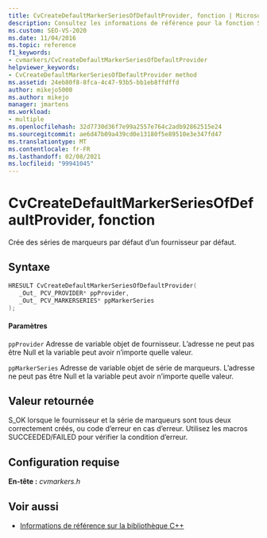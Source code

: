 ```yaml
---
title: CvCreateDefaultMarkerSeriesOfDefaultProvider, fonction | Microsoft Docs
description: Consultez les informations de référence pour la fonction SDK du visualiseur concurrentiel Cvcreatedefaultmarkerseriesofdefaultprovider, (bibliothèque C).
ms.custom: SEO-VS-2020
ms.date: 11/04/2016
ms.topic: reference
f1_keywords:
- cvmarkers/CvCreateDefaultMarkerSeriesOfDefaultProvider
helpviewer_keywords:
- CvCreateDefaultMarkerSeriesOfDefaultProvider method
ms.assetid: 24eb80f8-8fca-4c47-93b5-bb1eb8ffdffd
author: mikejo5000
ms.author: mikejo
manager: jmartens
ms.workload:
- multiple
ms.openlocfilehash: 32d7730d36f7e99a2557e764c2adb92862515e24
ms.sourcegitcommit: ae6d47b09a439cd0e13180f5e89510e3e347fd47
ms.translationtype: MT
ms.contentlocale: fr-FR
ms.lasthandoff: 02/08/2021
ms.locfileid: "99941045"
---
```

# <a name="cvcreatedefaultmarkerseriesofdefaultprovider-function"></a>CvCreateDefaultMarkerSeriesOfDefaultProvider, fonction
Crée des séries de marqueurs par défaut d’un fournisseur par défaut.

## <a name="syntax"></a>Syntaxe

```C
HRESULT CvCreateDefaultMarkerSeriesOfDefaultProvider(
   _Out_ PCV_PROVIDER* ppProvider,
   _Out_ PCV_MARKERSERIES* ppMarkerSeries
);
```

#### <a name="parameters"></a>Paramètres
 `ppProvider` Adresse de variable objet de fournisseur. L’adresse ne peut pas être Null et la variable peut avoir n’importe quelle valeur.

 `ppMarkerSeries` Adresse de variable objet de série de marqueurs. L’adresse ne peut pas être Null et la variable peut avoir n’importe quelle valeur.

## <a name="return-value"></a>Valeur retournée
 S_OK lorsque le fournisseur et la série de marqueurs sont tous deux correctement créés, ou code d’erreur en cas d’erreur. Utilisez les macros SUCCEEDED/FAILED pour vérifier la condition d’erreur.

## <a name="requirements"></a>Configuration requise
 **En-tête :** *cvmarkers.h*

## <a name="see-also"></a>Voir aussi
- [Informations de référence sur la bibliothèque C++](../profiling/cpp-library-reference.md)